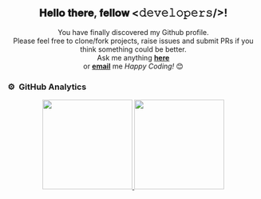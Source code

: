 <div align="center">
  <h2> 𝐇𝐞𝐥𝐥𝐨 𝐭𝐡𝐞𝐫𝐞, 𝐟𝐞𝐥𝐥𝐨𝐰 <𝚍𝚎𝚟𝚎𝚕𝚘𝚙𝚎𝚛𝚜/>! </h2>
</div>

<div align="center">
  You have finally discovered my Github profile. <br>
  Please feel free to clone/fork projects, raise issues and submit PRs if you think something could be better. <br>
  Ask me anything <a href="https://github.com/DhruviSherathiya/DhruviSherathiya/issues/new"><b>here</b></a><br>
  or <a href="mailto:dhruvisherathiya921@gmail.com"><b>email</b></a> me
  <i>Happy Coding!</i> 😊
</div>

### ⚙️ &nbsp;GitHub Analytics
<p align="center">
<a href="https://github.com/AVS1508">
  <img height="180em" src="https://github-readme-stats-eight-theta.vercel.app/api?username=DhruviSherathiya&show_icons=true&theme=algolia&include_all_commits=true&count_private=true"/>
  <img height="180em" src="https://github-readme-stats-eight-theta.vercel.app/api/top-langs/?username=DhruviSherathiya&layout=compact&langs_count=8&theme=algolia"/>
</a>
</p>
